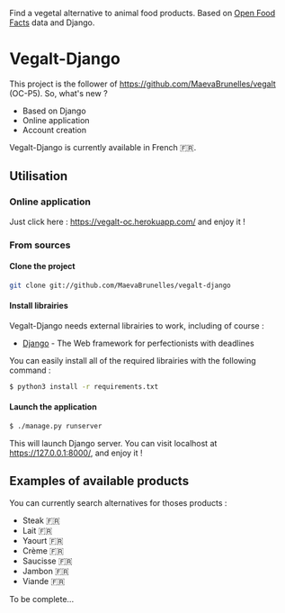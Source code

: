 Find a vegetal alternative to animal food products. Based on [Open Food Facts](https://fr.openfoodfacts.org) data and Django.

# Vegalt-Django

This project is the follower of https://github.com/MaevaBrunelles/vegalt (OC-P5). So, what's new ?

* Based on Django
* Online application
* Account creation
 
Vegalt-Django is currently available in French :fr:.

## Utilisation

### Online application

Just click here : https://vegalt-oc.herokuapp.com/ and enjoy it !

### From sources

#### Clone the project

```sh
git clone git://github.com/MaevaBrunelles/vegalt-django
```

#### Install librairies

Vegalt-Django needs external librairies to work, including of course :

* [Django](https://github.com/django/django) - The Web framework for perfectionists with deadlines

You can easily install all of the required librairies with the following command :

```sh
$ python3 install -r requirements.txt
```

#### Launch the application

```sh
$ ./manage.py runserver
```

This will launch Django server. You can visit localhost at https://127.0.0.1:8000/, and enjoy it !

## Examples of available products

You can currently search alternatives for thoses products :

* Steak :fr:
* Lait :fr:
* Yaourt :fr:
* Crème :fr:
* Saucisse :fr:
* Jambon :fr:
* Viande :fr:

To be complete...
